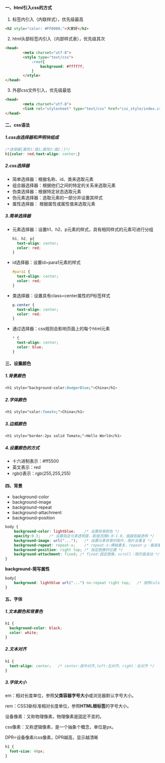 #### 一、html引入css的方式

1. 标签内引入（内联样式），优先级最高

```html
<h2 style="color: #FF0000;">大家好</h2>
```

2. html头部标签内引入（内部样式表），优先级其次

```html
<head>
		<meta charset="utf-8">
		<style type="text/css">
			:root{
				background: #ffff7f;
			}
		</style>
</head>
```

3. 外部css文件引入，优先级最低

```html
<head>
		<meta charset="utf-8">
		<link rel="stylesheet" type="text/css" href="css_style/index.css"/>
</head>
```

#### 二、css语法

##### 1.css由选择器和声明块组成

```css
/*选择器{属性1:值1;属性2:值2；}*/
h1{color: red;text-align: center;}
```

##### 2.css选择器

- 简单选择器：根据名称、id、类来选取元素
- 组合器选择器：根据他们之间的特定的关系来选取元素
- 伪类选择器：根据特定状态选取元素
- 伪元素选择器：选取元素的一部分并设置其样式 
- 属性选择器： 根据属性或属性值来选取元素 

##### 3.简单选择器

- 元素选择器：设置h1、h2、p元素的样式，具有相同样式的元素可进行分组

  ```css
  h1, h2, p{
    text-align: center;
    color: red;
  }
  ```

- id选择器：设置id=para1元素的样式

  ```css
  #para1 {
    text-align: center;
    color: red;
  }
  ```

- 类选择器：设置具有class=center属性的P标签样式

  ```css
  p.center {
    text-align: center;
    color: red;
  }
  ```

- 通过选择器：css规则会影响页面上的每个html元素

  ```css
  * {
    text-align: center;
    color: blue;
  }
  ```

#### 三、设置颜色

##### 1.背景颜色

```css
<h1 style="background-color:DodgerBlue;">China</h1>
```

##### 2.字体颜色

```css
<h1 style="color:Tomato;">China</h1>
```

##### 3.边框颜色

```css
<h1 style="border:2px solid Tomato;">Hello World</h1>
```

##### 4.设置颜色的方式

- 十六进制表示：#ff5500
- 英文表示：red
- rgb()表示：rgb(255,255,255)

#### 四、背景

- background-color
- background-image
- background-repeat
- background-attachment
- background-position

```css
body {
  	background-color: lightblue;	/* 设置背景颜色 */ 
    opacity:0.3;	/* 设置指定元素透明度，取值范围0.0-1.0，值越低越透明 */
    background-image: url("...");	/* 设置元素背景的图片，图片会重复 */
    background-repeat: repeat-x;	/* repeat-x:横轴重复，repeat-y：垂直重复，no-repeat：只显示一次背景图像 */
    background-position: right top;	/* 指定图像的位置 */
    background-attachment: fixed; /* fixed:固定图像，scroll：随页面滚动 */
}
```

**background-简写属性**

```css
body{
    background: lightblue url("...") no-repeat right top;	/* 按照color、image、repeat、attachment、position排序即可 */
}
```

#### 五、字体

##### 1.文本颜色和背景色

```css
h1 {
  background-color: black;
  color: white;
}
```

##### 2.文本对齐

```css
h1 {
  text-align: center;	/* center:居中对齐,left:左对齐。right：右对齐 */
}
```

##### 3.字体大小

em：相对长度单位，参照**父类容器字号大小**或浏览器默认字号大小。

rem：CSS3新标准相对长度单位，参照**HTML根标签**的字号大小。

设备像素：又称物理像素，物理像素是固定不变的。

css像素：又称逻辑像素，是一个抽象个概念，单位是px。

DPR=设备像素/css像素，DPR越高，显示越清晰

```css
h1 {
  font-size: 40px;
}
```